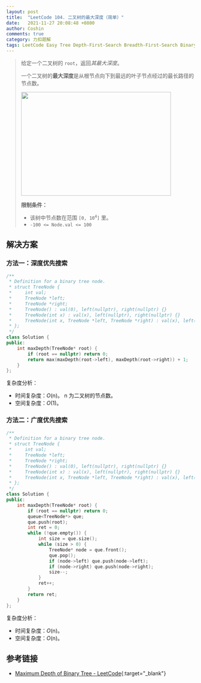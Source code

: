 ```yaml
---
layout: post
title:  "LeetCode 104. 二叉树的最大深度（简单）"
date:   2021-11-27 20:08:48 +0800
author: Coshin
comments: true
category: 力扣题解
tags: LeetCode Easy Tree Depth-First-Search Breadth-First-Search Binary-Tree
---
```

> 给定一个二叉树的 `root`，返回*其最大深度*。
> 
> 一个二叉树的**最大深度**是从根节点向下到最远的叶子节点经过的最长路径的节点数。
> 
> <img alt="" src="https://assets.leetcode.com/uploads/2020/11/26/tmp-tree.jpg" style="width: 400px; height: 277px;">
> 
> **限制条件：**
> 
> * 该树中节点数在范围 <code>[0, 10<sup>4</sup>]</code> 里。
> * `-100 <= Node.val <= 100`

## 解决方案

### 方法一：深度优先搜索

```cpp
/**
 * Definition for a binary tree node.
 * struct TreeNode {
 *     int val;
 *     TreeNode *left;
 *     TreeNode *right;
 *     TreeNode() : val(0), left(nullptr), right(nullptr) {}
 *     TreeNode(int x) : val(x), left(nullptr), right(nullptr) {}
 *     TreeNode(int x, TreeNode *left, TreeNode *right) : val(x), left(left), right(right) {}
 * };
 */
class Solution {
public:
    int maxDepth(TreeNode* root) {
        if (root == nullptr) return 0;
        return max(maxDepth(root->left), maxDepth(root->right)) + 1;
    }
};
```

复杂度分析：
* 时间复杂度：*O*(n)。
  n 为二叉树的节点数。
* 空间复杂度：*O*(1)。

### 方法二：广度优先搜索

```cpp
/**
 * Definition for a binary tree node.
 * struct TreeNode {
 *     int val;
 *     TreeNode *left;
 *     TreeNode *right;
 *     TreeNode() : val(0), left(nullptr), right(nullptr) {}
 *     TreeNode(int x) : val(x), left(nullptr), right(nullptr) {}
 *     TreeNode(int x, TreeNode *left, TreeNode *right) : val(x), left(left), right(right) {}
 * };
 */
class Solution {
public:
    int maxDepth(TreeNode* root) {
        if (root == nullptr) return 0;
        queue<TreeNode*> que;
        que.push(root);
        int ret = 0;
        while (!que.empty()) {
            int size = que.size();
            while (size > 0) {
                TreeNode* node = que.front();
                que.pop();
                if (node->left) que.push(node->left);
                if (node->right) que.push(node->right);
                size--;
            }
            ret++;
        }
        return ret;
    }
};
```

复杂度分析：
* 时间复杂度：*O*(n)。
* 空间复杂度：*O*(n)。

## 参考链接

* [Maximum Depth of Binary Tree - LeetCode](https://leetcode.com/problems/maximum-depth-of-binary-tree/){:target="_blank"}
